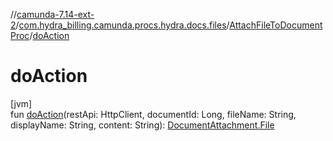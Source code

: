 //[camunda-7.14-ext-2](../../../index.md)/[com.hydra_billing.camunda.procs.hydra.docs.files](../index.md)/[AttachFileToDocumentProc](index.md)/[doAction](do-action.md)

# doAction

[jvm]\
fun [doAction](do-action.md)(restApi: HttpClient, documentId: Long, fileName: String, displayName: String, content: String): [DocumentAttachment.File](../../com.hydra_billing.camunda.api.hydra.rest.v2.documents/-document-attachment/-file/index.md)
